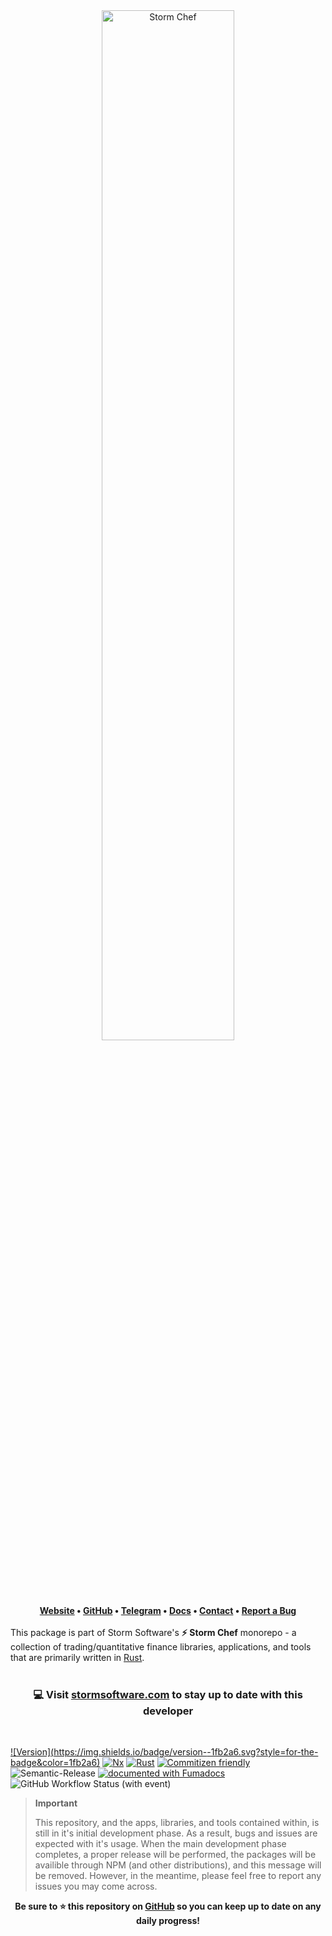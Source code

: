 <div align="center"><img src="https://public.storm-cdn.com/storm-chef-circle.png" width="65%" alt="Storm Chef" /></div>
<br />

<div align="center">
<b>
<a href="https://storm-chef.rs" target="_blank">Website</a>  •
<a href="https://github.com/storm-software/storm-chef" target="_blank">GitHub</a>  •
<a href="https://t.me/storm_software">Telegram</a>  •  <a href="https:/storm-chef.rs/docs" target="_blank">Docs</a>  •  <a href="https://storm-chef.rs/contact" target="_blank">Contact</a>  •
<a href="https://github.com/storm-software/storm-chef/issues/new?assignees=&labels=bug&template=bug-report.yml&title=Bug Report%3A+">Report a Bug</a>
</b>
</div>

<br />
This package is part of Storm Software's <b>⚡ Storm Chef</b> monorepo - a collection of
trading/quantitative finance libraries, applications, and tools that are
primarily written in <a href="https://www.rust-lang.org/" target="_blank">Rust</a>. <br />
<br />

<h3 align="center">💻 Visit <a href="https://stormsoftware.com" target="_blank">stormsoftware.com</a> to stay up to date with this developer</h3><br />

[![Version](https://img.shields.io/badge/version-<!-- VERSION -->-1fb2a6.svg?style=for-the-badge&color=1fb2a6)](https://prettier.io/)&nbsp;[![Nx](https://img.shields.io/badge/Nx-17.0.2-lightgrey?style=for-the-badge&logo=nx&logoWidth=20&&color=1fb2a6)](http://nx.dev/)&nbsp;[![Rust](https://img.shields.io/badge/Rust-Nightly-lightgrey?style=for-the-badge&logo=rust&logoWidth=20&color=1fb2a6)](https://rust-lang.org/)&nbsp;[![Commitizen friendly](https://img.shields.io/badge/commitizen-friendly-brightgreen.svg?style=for-the-badge&logo=commitlint&color=1fb2a6)](http://commitizen.github.io/cz-cli/)&nbsp;![Semantic-Release](https://img.shields.io/badge/%20%20%F0%9F%93%A6%F0%9F%9A%80-semantic--release-e10079.svg?style=for-the-badge&color=1fb2a6)&nbsp;[![documented with Fumadocs](https://img.shields.io/badge/documented_with-fumadocs-success.svg?style=for-the-badge&logo=readthedocs&color=1fb2a6)](https://fumadocs.vercel.app/)&nbsp;![GitHub Workflow Status (with event)](https://img.shields.io/github/actions/workflow/status/storm-software/storm-chef/cr.yml?style=for-the-badge&logo=github-actions&color=1fb2a6)

> **Important**
>
> This repository, and the apps, libraries, and tools contained within, is still
> in it's initial development phase. As a result, bugs and issues are expected
> with it's usage. When the main development phase completes, a proper release
> will be performed, the packages will be availible through NPM (and other
> distributions), and this message will be removed. However, in the meantime,
> please feel free to report any issues you may come across.

<div align="center">
<b>Be sure to ⭐ this repository on <a href="https://github.com/storm-software/storm-chef" target="_blank">GitHub</a> so you can keep up to date on any daily progress!</b>
</div>

<br />

<!-- START doctoc -->
<!-- DON'T EDIT THIS SECTION, INSTEAD RE-RUN doctoc TO UPDATE -->

<!-- END doctoc -->

<br />
